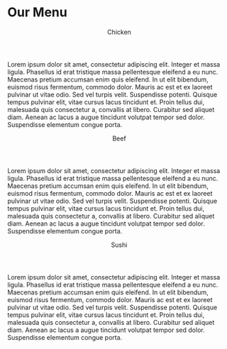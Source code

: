 <!DOCTYPE html>
<html>
<head>
	<meta charset="utf-8">
<meta name="viewport" content="width=device-width, initial-scale=1">
<link rel="stylesheet" href="style.css">
	<title>Hello there</title>
</head>
<body>
<h1>Our Menu</h1>
<div class="grid-lg-3 grid-md-6">
	<section>
<header class="section1">Chicken</header>
<p>Lorem ipsum dolor sit amet, consectetur adipiscing elit. Integer et massa ligula. Phasellus id erat tristique massa pellentesque eleifend a eu nunc. Maecenas pretium accumsan enim quis eleifend. In ut elit bibendum, euismod risus fermentum, commodo dolor. Mauris ac est et ex laoreet pulvinar ut vitae odio. Sed vel turpis velit. Suspendisse potenti. Quisque tempus pulvinar elit, vitae cursus lacus tincidunt et. Proin tellus dui, malesuada quis consectetur a, convallis at libero. Curabitur sed aliquet diam. Aenean ac lacus a augue tincidunt volutpat tempor sed dolor. Suspendisse elementum congue porta.</p></section></div>
<div class="grid-lg-3 grid-md-6">
	<section>
<header class="section2">Beef</header>
<p>Lorem ipsum dolor sit amet, consectetur adipiscing elit. Integer et massa ligula. Phasellus id erat tristique massa pellentesque eleifend a eu nunc. Maecenas pretium accumsan enim quis eleifend. In ut elit bibendum, euismod risus fermentum, commodo dolor. Mauris ac est et ex laoreet pulvinar ut vitae odio. Sed vel turpis velit. Suspendisse potenti. Quisque tempus pulvinar elit, vitae cursus lacus tincidunt et. Proin tellus dui, malesuada quis consectetur a, convallis at libero. Curabitur sed aliquet diam. Aenean ac lacus a augue tincidunt volutpat tempor sed dolor. Suspendisse elementum congue porta.</p></section></div>
<div class="grid-lg-3 grid-md-12">
	<section>
<header class="section3">Sushi</header>
<p>Lorem ipsum dolor sit amet, consectetur adipiscing elit. Integer et massa ligula. Phasellus id erat tristique massa pellentesque eleifend a eu nunc. Maecenas pretium accumsan enim quis eleifend. In ut elit bibendum, euismod risus fermentum, commodo dolor. Mauris ac est et ex laoreet pulvinar ut vitae odio. Sed vel turpis velit. Suspendisse potenti. Quisque tempus pulvinar elit, vitae cursus lacus tincidunt et. Proin tellus dui, malesuada quis consectetur a, convallis at libero. Curabitur sed aliquet diam. Aenean ac lacus a augue tincidunt volutpat tempor sed dolor. Suspendisse elementum congue porta.</p></section></div>
</body>
</html>
